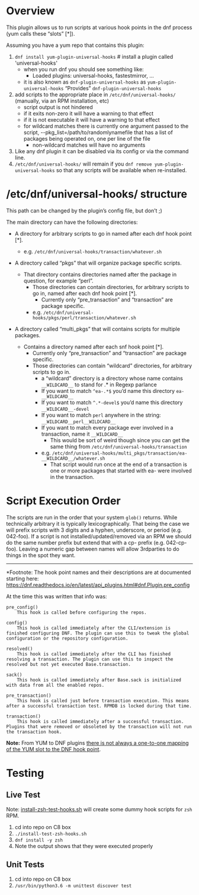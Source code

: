 # Overview

This plugin allows us to run scripts at various hook points in the dnf process (yum calls these “slots” [*]).

Assuming you have a yum repo that contains this plugin:

1.  `dnf install yum-plugin-universal-hooks` # install a plugin called 'universal-hooks'
    *   when you run dnf you should see something like:
        *   Loaded plugins: universal-hooks, fastestmirror, …
    * it is also known as `dnf-plugin-universal-hooks` as `yum-plugin-universal-hooks` “Provides” `dnf-plugin-universal-hooks`
2.  add scripts to the appropriate place in `/etc/dnf/universal-hooks/` (manually, via an RPM installation, etc)
    *   script output is not hindered
    *   if it exits non-zero it will have a warning to that effect
    *   if it is not executable it will have a warning to that effect
    *   for wildcard matches there is currently one argument passed to the script, --pkg_list=/path/to/randomlynamefile that has a list of packages being operated on, one per line of the file
        * non-wildcard matches will have no arguments
3.  Like any dnf plugin it can be disabled via its config or via the command line.
4.  `/etc/dnf/universal-hooks/` will remain if you `dnf remove yum-plugin-universal-hooks` so that any scripts will be available when re-installed.

# /etc/dnf/universal-hooks/ structure

This path can be changed by the plugin’s config file, but don’t  ;)

The main directory can have the following directories:

*   A directory for arbitrary scripts to go in named after each dnf hook point [*].
    *   e.g. `/etc/dnf/universal-hooks/transaction/whatever.sh`
*   A directory called “pkgs” that will organize package specific scripts.
    *   That directory contains directories named after the package in question, for example “perl”.
        *   Those directories can contain directories, for arbitrary scripts to go in, named after each dnf hook point [*].
            *   Currently only “pre_transaction” and “transaction” are package specific.
        *   e.g. `/etc/dnf/universal-hooks/pkgs/perl/transaction/whatever.sh`

*   A directory called “multi_pkgs” that will contains scripts for multiple packages.
    *   Contains a directory named after each snf hook point [*].
        *   Currently only “pre_transaction” and “transaction” are package specific.
        *   Those directories can contain “wildcard” directories, for arbitrary scripts to go in.
            *   a “wildcard” directory is a directory whose name contains `__WILDCARD__` to stand for .* in Regexp parlance
            *   If you want to match `^ea-.*$` you’d name this directory `ea-__WILDCARD__`
            *   If you want to match `^.*-devel$` you’d name this directory `__WILDCARD__-devel`
            *   If you want to match `perl` anywhere in the string: `__WILDCARD__perl__WILDCARD__`
            *   If you want to match every package ever involved in a transaction, name it `__WILDCARD__`
                *   This would be sort of weird though since you can get the same thing from `/etc/dnf/universal-hooks/transaction`
            *   e.g. `/etc/dnf/universal-hooks/multi_pkgs/transaction/ea-__WILDCARD__/whatever.sh`
                *   That script would run once at the end of a transaction is one or more packages that started with ea- were involved in the transaction.

# Script Execution Order

The scripts are run in the order that your system `glob()` returns. While technically arbitrary it is typically lexicographically. That being the case we will prefix scripts with 3 digits and a hyphen, underscore, or period (e.g. 042-foo). If a script is not installed/updated/removed via an RPM we should do the same number prefix but extend that with a cp- prefix (e.g. 042-cp-foo). Leaving a numeric gap between names will allow 3rdparties to do things in the spot they want.


* * *


*Footnote: The hook point names and their descriptions are at documented starting here: https://dnf.readthedocs.io/en/latest/api_plugins.html#dnf.Plugin.pre_config

At the time this was written that info was:

```
pre_config()
    This hook is called before configuring the repos.

config()
    This hook is called immediately after the CLI/extension is finished configuring DNF. The plugin can use this to tweak the global configuration or the repository configuration.

resolved()
    This hook is called immediately after the CLI has finished resolving a transaction. The plugin can use this to inspect the resolved but not yet executed Base.transaction.

sack()
    This hook is called immediately after Base.sack is initialized with data from all the enabled repos.

pre_transaction()
    This hook is called just before transaction execution. This means after a successful transaction test. RPMDB is locked during that time.

transaction()
    This hook is called immediately after a successful transaction. Plugins that were removed or obsoleted by the transaction will not run the transaction hook.
```

**Note:** From YUM to DNF plugins [there is not always a one-to-one mapping of the YUM slot to the DNF hook point](https://dnf.readthedocs.io/en/latest/api_vs_yum.html#changes-in-the-dnf-hook-api-compared-to-yum).

# Testing

## Live Test

Note: [install-zsh-test-hooks.sh](./install-test-zsh-hooks.sh) will create some dummy hook scripts for `zsh` RPM.

1. cd into repo on C8 box
2. `./install-test-zsh-hooks.sh`
3. `dnf install -y zsh`
4. Note the output shows that they were executed properly

## Unit Tests

1. cd into repo on C8 box
2. `/usr/bin/python3.6 -m unittest discover test`
